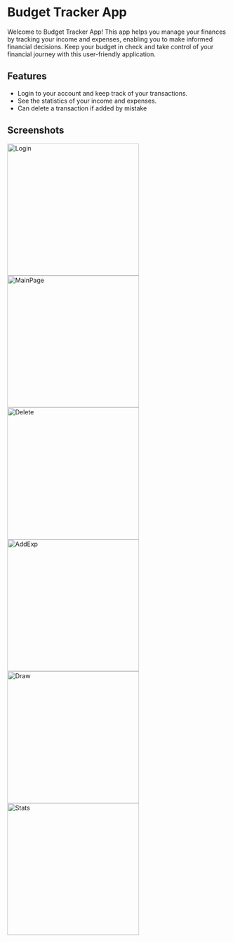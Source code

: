 # Budget Tracker App

Welcome to Budget Tracker App! This app helps you manage your finances by tracking your income and expenses, enabling you to make informed financial decisions. Keep your budget in check and take control of your financial journey with this user-friendly application.
## Features
 - Login to your account and keep track of your transactions.
 - See the statistics of your income and expenses.
 - Can delete a transaction if added by mistake
 
## Screenshots
<div>
<img src="./Screenshots/login.jpg" alt="Login" width="300" style="margin-right: 40px;"/>
<img src="./Screenshots/main.jpg" alt="MainPage" width="300" style="margin-right: 40px;"/>
<img src="./Screenshots/delete.jpg" alt="Delete" width="300" style="margin-right: 40px;"/>
<img src="./Screenshots/add.jpg" alt="AddExp" width="300" style="margin-right: 40px;"/>
<img src="./Screenshots/shortcuts.jpg" alt="Draw" width="300" style="margin-right: 40px;"/>
<img src="./Screenshots/stats.jpg" alt="Stats" width="300" style="margin-right: 40px;"/>
</div>

